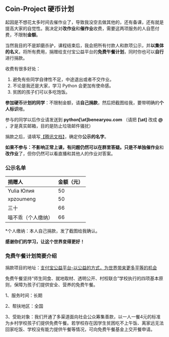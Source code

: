 ## Coin-Project 硬币计划

起因是不想花太多时间去催作业了，导致我没空去做其他的，还有备课，还有就是提高大家的自觉性。我决定对**改作业**和**催作业**收费，需要这两项服务的人自愿付费，不限制**金额**。

当然我目的不是卸磨杀驴，课程结束后，我会把所有付款人和款项公示，并**以集体的名义**，将所有费用，捐赠给支付宝公益平台的**免费午餐计划**，同时你也可以**自行**进行捐款。

收费有很多好处：

1. 避免有些同学自律性不足，中途退出或者不交作业。
2. 不论是我还是大家，学习 Python 会更加有使命感。
3. 贫困的孩子们可以多吃饱饭。

**参加硬币计划的同学**：不限制金额，请**自己捐款**，然后把截图给我，要带明确的**个人标识**嗷。

参与的同学以后作业请发送到 **python[\at]benearyou.com** （请把 **[\at]** 改成 **@** ，才是真实邮箱，目的是防止垃圾邮件骚扰）

捐款之后，请填写[【腾讯文档】](https://docs.qq.com/form/page/DUk92eGdycGZzVXlr?_w_tencentdocx_form=1)，确定你**公示的名字**。

**如果不参与：**不影响正常上课，有问题仍然可以在群里答疑。只是不单独**催作业**和**改作业**了，但你仍然可以看直播和其他人的作业对答案。


### 公示名单

| 捐赠人             | 金额（元） |
| :----------------- | ---------- |
| Yulia Юлия         | 50         |
| xpzoumeng          | 50         |
| 三十               | 66         |
| 喵不乖（个人缴纳） | 66         |

*个人缴纳：本人自己捐款，发了截图给我确认。

**感谢你们的学习，让这个世界变得更好！**

### 免费午餐计划简要介绍

捐款项目的地址：[支付宝公益平台-以公益的方式，为世界带来更多平等的机会](https://love.alipay.com/donate/itemDetail.htm?name=2014010616214122130)

免费午餐坚持“师生同食、就地取材、透明公开、村校联合”学校执行的四项基本原则，保障为孩子们提供安全、营养的免费午餐。

1、服务时间：长期

2、帮扶地区：全国

3、受助对象：我们开通了多渠道面向社会公众筹集善款，以一人一餐4元的标准为乡村学校孩子们提供免费午餐。若学校存在因学生贫困吃不上午饭、离家远无法回家吃饭、学校没有能力提供午餐等情况，可向免费午餐基金上交开餐申请。